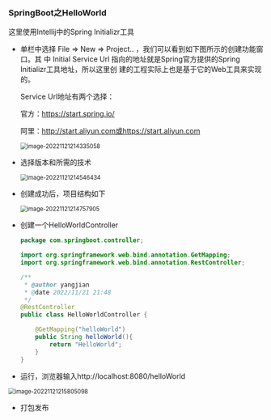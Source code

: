 ### SpringBoot之HelloWorld

   这里使用Intellij中的Spring Initializr⼯具

- 单栏中选择 File  => New  => Project..  ，我们可以看到如下图所示的创建功能窗⼝。其
    中 Initial Service Url  指向的地址就是Spring官⽅提供的Spring Initializr⼯具地址，所以这⾥创
    建的⼯程实际上也是基于它的Web⼯具来实现的。

    Service Url地址有两个选择：

    官方：https://start.spring.io/

    阿里：http://start.aliyun.com或https://start.aliyun.com

    <img src="F:\学习笔记\Notes\attachment\SpringBoot之HelloWorld.assets\image-20221121214335058.png" alt="image-20221121214335058" style="zoom: 80%;" />

- 选择版本和所需的技术

    <img src="F:\学习笔记\Notes\attachment\SpringBoot之HelloWorld.assets\image-20221121214546434.png" alt="image-20221121214546434" style="zoom:80%;" />

- 创建成功后，项目结构如下

    <img src="F:\学习笔记\Notes\attachment\SpringBoot之HelloWorld.assets\image-20221121214757905.png" alt="image-20221121214757905" style="zoom:80%;" />

- 创建一个HelloWorldController

    ```java
    package com.springboot.controller;
    
    import org.springframework.web.bind.annotation.GetMapping;
    import org.springframework.web.bind.annotation.RestController;
    
    /**
     * @author yangjian
     * @date 2022/11/21 21:48
     */
    @RestController
    public class HelloWorldController {
    
        @GetMapping("helloWorld")
        public String helloWorld(){
            return "HelloWorld";
        }
    }
    
    ```

    

- 运行，浏览器输入http://localhost:8080/helloWorld

<img src="F:\学习笔记\Notes\attachment\SpringBoot之HelloWorld.assets\image-20221121215805098.png" alt="image-20221121215805098" style="zoom:80%;" />

- 打包发布

    
